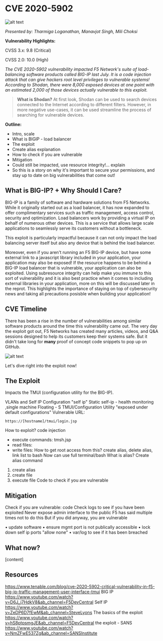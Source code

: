 # CVE 2020-5902

![alt text](https://www.zdnet.com/a/hub/i/2020/07/03/b6c96e0e-7da9-461a-adff-d6009723189a/f5-networks.jpg "F5 Networks Logo")

_Presented by: Tharmiga Loganathan, Manavjot Singh, Mili Choksi_

**Vulnerability Highlights:**

CVSS 3.x: 9.8 (Critical)

CVSS 2.0: 10.0 (High)

_The CVE 2020-5902 vulnerability impacted F5 Network's suite of load-balancing software products called BIG-IP last July. It is a code injection attack that can give hackers root level privileges to vulnerable systems! According to Shodan, there were 8,000 exposed devices at one point with an estimated 2,000 of those devices actually vulnerable to this exploit._

> **What is Shodan?**
> At first look, Shodan can be used to search devices connected to the Internet according to different filters. However, in more negative use-cases, it can be used streamline the process of searching for vulnerable devices.

**Outline:**

* Intro, scale
* What is BIGIP - load balancer
* The exploit
* Create alias explanation
* How to check if you are vulnerable
* Mitigation
* Could still be impacted, use resource integrity!... explain
* So this is a story on why it's important to secure your permissions, and stay up to date on big vulnerabilities that come out!
  

## What is BIG-IP? + Why Should I Care?

BIG-IP is a family of software and hardware solutions from F5 Networks. While it originally started out as a load balancer, it has now expanded to offer complimentary services such as traffic management, access control, security and optimization. Load balancers work by providing a virtual IP on behalf of numerous other devices. This is a service that allows large scale applications to seamlessly serve its customers without a bottleneck. 

This exploit is particularly impactful because it can not only impact the load balancing server itself but also any device that is behind the load balancer. 
  
Moreover, even if you aren't running an F5 BIG-IP device, but have some external link to a javascript library included in your application, your application may also be exposed! If the resource happens to be behind a BIG-IP load balancer that is vulnerable, your application can also be exploited. Using subresource integrity can help make you immune to this sort of vulnerability and it is also best practice when it comes to including external libraries in your application, more on this will be discussed later in the reprot. This highlights the importance of staying on top of cybersecurity news and taking all precautions posisble when building your application!

## CVE Timeline

There has been a rise in the number of vulnerabilities among similar software products around the time this vulnerability came out. The very day the exploit got out, F5 Networks has created many articles, videos, and Q&A sessions designed to help its customers keep their systems safe. But it didn't take long for **many** proof of concept code snippets to pop up on GitHub.

![alt text](https://www.tenable.com/sites/drupal.dmz.tenablesecurity.com/files/images/blog/PoC%20scripts%20published%20to%20GitHub.png "GitHub Exploit Code")

Let's dive right into the exploit now!

## The Exploit

Impacts the TMUI (configuration utility for the BIG-IP). 



VLANs and Self IP Configuration "self ip"
  Static self-ip - health monitoring ,single machine
  Floating - 
     S
TMUI/Configuration Utility
  "exposed under default configurations"
  Vulnerable URL:
  ```
  https://[hostname]/tmui/login.jsp
  ```
  How to exploit?
  code injection
  * execute commands: tmsh.jsp
  * read files:
  * write files:
  How to get root access from this?
  create alias, delete alias, link list to bash
    Now can use full terminal/bash
    What is alias?
    Create alias command
    
  1. create alias
  2. create file
  3. execute file
  Code to check if you are vulnerable


## Mitigation

Check if you are vulnerable: code 
Check logs to see if you have been exploited
Never expose admin interface to the public
  F5 has said multiple times not to do this
  But if you did anyway, you are vulnerable

• update software
• ensure mgmt port is not publically accessible
• lock down self ip ports "allow none"
• var/log to see if it has been breached

## What now?

[content]

## Resources

https://www.tenable.com/blog/cve-2020-5902-critical-vulnerability-in-f5-big-ip-traffic-management-user-interface-tmui
BIG IP
https://www.youtube.com/watch?v=D6J_j7HdkV8&ab_channel=F5DevCentral 
Self IP
https://www.youtube.com/watch?v=ZeDP6D7fEwM&ab_channel=SteveLyons
The basics of the exploit
https://www.youtube.com/watch?v=hS8ptpsmgJE&ab_channel=F5DevCentral
the exploit - SANS
https://www.youtube.com/watch?v=NmZFwE537Zg&ab_channel=SANSInstitute

